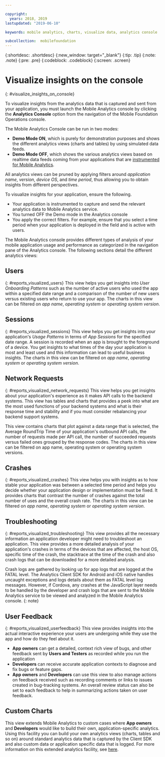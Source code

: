 ```yaml
---

copyright:
  years: 2018, 2019
lastupdated: "2019-06-10"

keywords: mobile analytics, charts, visualize data, analytics console

subcollection:  mobilefoundation
---
```


{:shortdesc: .shortdesc}
{:new_window: target="_blank"}
{:tip: .tip}
{:note: .note}
{:pre: .pre}
{:codeblock: .codeblock}
{:screen: .screen}

# Visualize insights on the console
{: #visualize_insights_on_console}

To visualize insights from the analytics data that is captured and sent from your application, you must launch the Mobile Analytics console by clicking the **Analytics Console** option from the navigation of the Mobile Foundation Operations console.

The Mobile Analytics Console can be run in two modes:
  - **Demo Mode ON**, which is purely for demonstration purposes and shows the different analytics views (charts and tables) by using simulated data feeds.
  - **Demo Mode OFF**, which shows the various analytics views based on realtime data feeds coming from your applications that are [instrumented for Mobile Analytics](/docs/services/mobilefoundation?topic=mobilefoundation-instrument_your_app#instrument_your_app).

All analytics views can be pruned by applying filters around *application name*, *version*, *device OS*, and *time period*, thus allowing you to obtain insights from different perspectives.

To visualize insights for your application, ensure the following.
  - Your application is instrumented to capture and send the relevant analytics data to Mobile Analytics service.
  - You turned OFF the Demo mode in the Analytics console
  - You apply the correct filters. For example, ensure that you select a time period when your application is deployed in the field and is active with users.

The Mobile Analytics console provides different types of analysis of your mobile application usage and performance as categorized in the navigation pane of the Analytics console.  The following sections detail the different analytics views:


## Users
{: #reports_visualized_users}
This view helps you get insights into *User Onboarding Patterns* such as the number of active users who used the app within a specified date range and a comparison of the number of new users versus existing users who return to use your app.
The charts in this view can be filtered on *app name*, *operating system* or *operating system version*.

## Sessions
{: #reports_visualized_sessions}
This view helps you get insights into your application's *Usage Patterns* in terms of *App Sessions* for the specified date range. A session is recorded when an app is brought to the foreground of a device.  You get insights to what times of the day your application is most and least used and this information can lead to useful business insights. The charts in this view can be filtered on *app name*, *operating system* or *operating system version*.

## Network Requests
{: #reports_visualized_network_requests}
This view helps you get insights about your application's experience as it makes API calls to the backend systems.  This view has tables and charts that provides a peek into what are the most used functions of your backend systems and what is their response time and stability and if you must consider rebalancing your backend support systems.

This view contains charts that plot against a data range that is selected, the Average RoundTrip Time of your application's outbound API calls, the number of requests made per API call, the number of succeeded requests versus failed ones grouped by the response codes.  The charts in this view can be filtered on app name, operating system or operating system versions.

## Crashes
{: #reports_visualized_crashes}
This view helps you with insights as to how stable your application was between a selected time period and helps you decide whether your application design or implementation must be fixed.  It provides charts that contrast the number of crashes against the total number of uses and the overall crash rate.  The charts in this view can be filtered on *app name*, *operating system* or *operating system version*.


## Troubleshooting
{: #reports_visualized_troubleshooting}
This view provides all the necessary information an application developer might need to troubleshoot an application.  This view provides a more detailed analysis of your application's crashes in terms of the devices that are affected, the host OS, specific time of the crash, the stacktrace at the time of the crash and also crash logs that can be downloaded for a more detailed analysis.  

Crash logs are gathered by looking up for app logs that are logged at the FATAL level.  The Analytics Client SDK for Android and iOS native handles uncaught exceptions and logs details about them as FATAL level log messages.  However, if Cordova, any crashes at the JavaScript layer needs to be handled by the developer and crash logs that are sent to the Mobile Analytics service to be viewed and analyzed in the Mobile Analytics console.
{: note}


## User Feedback
{: #reports_visualized_userfeedback}
This view provides insights into the actual interactive experience your users are undergoing while they use the app and how do they feel about it.

* **App owners** can get a detailed, context rich view of bugs, and other feedback sent by **Users and Testers**  as recorded while you run the application
* **Developers** can receive accurate application contexts to diagnose and fix bugs or feature gaps.
* **App owners** and **Developers** can use this view to also manage actions on feedback received such as recording comments or links to issues created in bug-tracking systems.  An overall review status can also be set to each feedback to help in summarizing actions taken on user feedback.

## Custom Charts
This view extends Mobile Analytics to custom cases where **App owners** and **Developers** would like to build their own, application-specific analytics.   Using this facility you can build your own analytics views (charts, tables and so on) around standard analytics data that is captured by the Client SDK and also custom data or application specific data that is logged.  For more information on this extended analytics facility, see [here](/docs/services/mobilefoundation?topic=mobilefoundation-build_custom_charts#build_custom_charts).
